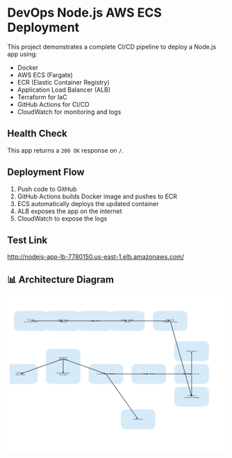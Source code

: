 # DevOps Node.js AWS ECS Deployment

This project demonstrates a complete CI/CD pipeline to deploy a Node.js app using:

- Docker
- AWS ECS (Fargate)
- ECR (Elastic Container Registry)
- Application Load Balancer (ALB)
- Terraform for IaC
- GitHub Actions for CI/CD
- CloudWatch for monitoring and logs 

## Health Check

This app returns a `200 OK` response on `/`.

## Deployment Flow

1. Push code to GitHub
2. GitHub Actions builds Docker image and pushes to ECR
3. ECS automatically deploys the updated container
4. ALB exposes the app on the internet
5. CloudWatch to expose the logs 

## Test Link 
http://nodejs-app-lb-7780150.us-east-1.elb.amazonaws.com/

## 📊 Architecture Diagram

![Full DevOps AWS Pipeline](./full_devops_aws_pipeline.png)
